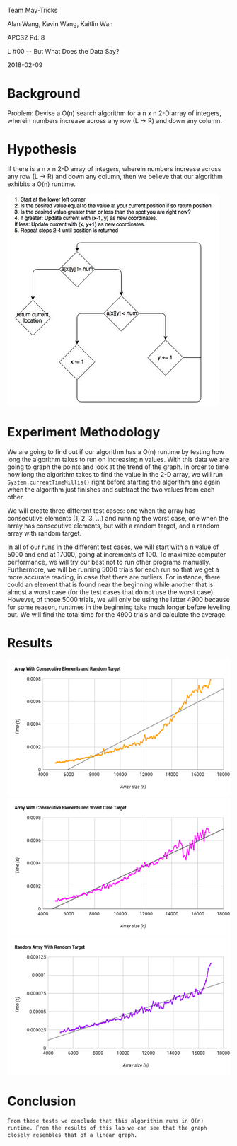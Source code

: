  Team May-Tricks

Alan Wang, Kevin Wang, Kaitlin Wan

APCS2 Pd. 8

L #00 -- But What Does the Data Say?

2018-02-09

# Background

Problem: Devise a O(n) search algorithm for a n x n 2-D array of integers, wherein numbers increase across any row (L -> R) and down any column.
# Hypothesis

If there is a n x n 2-D array of integers, wherein numbers increase across any row (L -> R) and down any column, then we believe that our algorithm exhibits a O(n) runtime.

![Flow Chart & Procedure for Algorithim](https://github.com/KaitlinWan/May-Tricks/blob/master/Search2DArray.jpg)
# Experiment Methodology
We are going to find out if our algorithm has a O(n) runtime by testing how long the algorithm takes to run on increasing n values. With this data we are going to graph the points and look at the trend of the graph. In order to time how long the algorithm takes to find the value in the 2-D array, we will run `System.currentTimeMillis()` right before starting the algorithm and again when the algorithm just finishes and subtract the two values from each other.

We will create three different test cases: one when the array has consecutive elements (1, 2, 3, ...) and running the worst case, one when the array has consecutive elements, but with a random target, and a random array with random target.

In all of our runs in the different test cases, we will start with a n value of 5000 and end at 17000, going at increments of 100. To maximize computer performance, we will try our best not to run other programs manually. Furthermore, we will be running 5000 trials for each run so that we get a more accurate reading, in case that there are outliers. For instance, there could an element that is found near the beginning while another that is almost a worst case (for the test cases that do not use the worst case). However, of those 5000 trials, we will only be using the latter 4900 because for some reason, runtimes in the beginning take much longer before leveling out. We will find the total time for the 4900 trials and calculate the average.
# Results

![Array With Consecutive Elements and Random Target](https://github.com/KaitlinWan/May-Tricks/blob/master/consecutive_rand.png)
![Array With Consecutive Elements and Worst Case Target](https://github.com/KaitlinWan/May-Tricks/blob/master/consecutive_worst.png)
![Random Array With Random Target](https://github.com/KaitlinWan/May-Tricks/blob/master/rand_rand.png)

# Conclusion
    From these tests we conclude that this algorithim runs in O(n) runtime. From the results of this lab we can see that the graph closely resembles that of a linear graph.
